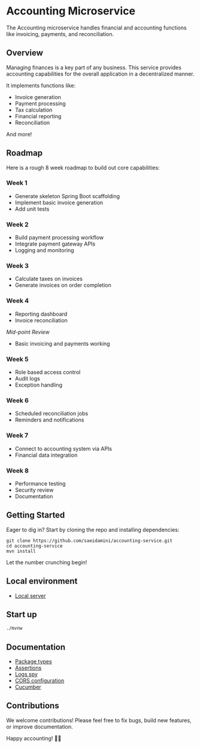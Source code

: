 # Accounting Microservice

The Accounting microservice handles financial and accounting functions like invoicing, payments, and reconciliation.

## Overview

Managing finances is a key part of any business. This service provides accounting capabilities for the overall application in a decentralized manner.

It implements functions like:

- Invoice generation
- Payment processing 
- Tax calculation
- Financial reporting
- Reconciliation 

And more!

## Roadmap

Here is a rough 8 week roadmap to build out core capabilities:

### Week 1

- Generate skeleton Spring Boot scaffolding
- Implement basic invoice generation
- Add unit tests

### Week 2

- Build payment processing workflow
- Integrate payment gateway APIs
- Logging and monitoring

### Week 3

- Calculate taxes on invoices
- Generate invoices on order completion

### Week 4 

- Reporting dashboard
- Invoice reconciliation 

*Mid-point Review*

- Basic invoicing and payments working

### Week 5

- Role based access control
- Audit logs
- Exception handling

### Week 6

- Scheduled reconciliation jobs
- Reminders and notifications

### Week 7

- Connect to accounting system via APIs
- Financial data integration

### Week 8

- Performance testing
- Security review
- Documentation

## Getting Started

Eager to dig in? Start by cloning the repo and installing dependencies:

```
git clone https://github.com/saeidamini/accounting-service.git
cd accounting-service
mvn install
```

Let the number crunching begin!

## Local environment

- [Local server](http://localhost:8080)

<!-- jhipster-needle-localEnvironment -->

## Start up

```bash
./mvnw
```

<!-- jhipster-needle-startupCommand -->

## Documentation

- [Package types](documentation/package-types.md)
- [Assertions](documentation/assertions.md)
- [Logs spy](documentation/logs-spy.md)
- [CORS configuration](documentation/cors-configuration.md)
- [Cucumber](documentation/cucumber.md)

<!-- jhipster-needle-documentation -->

## Contributions

We welcome contributions! Please feel free to fix bugs, build new features, or improve documentation.

Happy accounting! 👨‍💻
